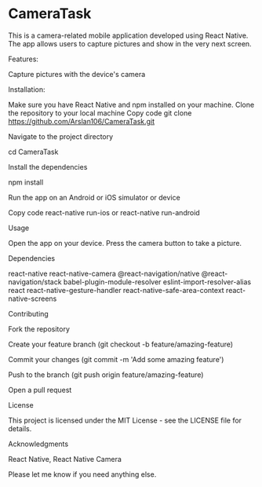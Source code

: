 # CameraTask

This is a camera-related mobile application developed using React Native. The app allows users to capture pictures and show in the very next screen.

Features:

Capture pictures with the device's camera

Installation:

Make sure you have React Native and npm installed on your machine.
Clone the repository to your local machine
Copy code
git clone https://github.com/Arslan106/CameraTask.git

Navigate to the project directory

cd CameraTask

Install the dependencies

npm install

Run the app on an Android or iOS simulator or device

Copy code
react-native run-ios or react-native run-android

Usage

Open the app on your device.
Press the camera button to take a picture.

Dependencies

react-native
react-native-camera
@react-navigation/native
@react-navigation/stack
babel-plugin-module-resolver
eslint-import-resolver-alias
react
react-native-gesture-handler
react-native-safe-area-context
react-native-screens

Contributing

Fork the repository

Create your feature branch (git checkout -b feature/amazing-feature)

Commit your changes (git commit -m 'Add some amazing feature')

Push to the branch (git push origin feature/amazing-feature)

Open a pull request

License

This project is licensed under the MIT License - see the LICENSE file for details.

Acknowledgments

React Native,
React Native Camera

Please let me know if you need anything else.
